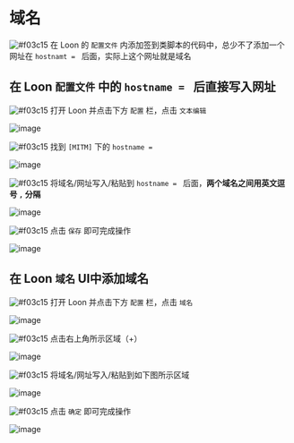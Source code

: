 # 域名

![#f03c15](https://placehold.it/15/f03c15/000000?text=+) 在 Loon 的 `配置文件` 内添加签到类脚本的代码中，总少不了添加一个网址在 `hostnamt = ` 后面，实际上这个网址就是域名

## 在 Loon `配置文件` 中的 `hostname = ` 后直接写入网址

![#f03c15](https://placehold.it/15/f03c15/000000?text=+) 打开 Loon 并点击下方 `配置` 栏，点击 `文本编辑` 

![image](https://raw.githubusercontent.com/chiupam/tutorial-image/master/Loon/Plus/Configuration_UI.jpg)

![#f03c15](https://placehold.it/15/f03c15/000000?text=+) 找到 `[MITM]` 下的 `hostname = `

![image](https://raw.githubusercontent.com/chiupam/tutorial-image/master/Loon/Plus/hostname_1_1.jpg)

![#f03c15](https://placehold.it/15/f03c15/000000?text=+) 将域名/网址写入/粘贴到 `hostname = ` 后面，**两个域名之间用英文逗号 `,` 分隔**

![image](https://raw.githubusercontent.com/chiupam/tutorial-image/master/Loon/Plus/hostname_1_2.jpg)

![#f03c15](https://placehold.it/15/f03c15/000000?text=+) 点击 `保存` 即可完成操作

![image](https://raw.githubusercontent.com/chiupam/tutorial-image/master/Loon/Plus/hostname_1_3.jpg)

## 在 Loon `域名` UI中添加域名

![#f03c15](https://placehold.it/15/f03c15/000000?text=+) 打开 Loon 并点击下方 `配置` 栏，点击 `域名`

![image](https://raw.githubusercontent.com/chiupam/tutorial-image/master/Loon/Plus/hostname_2_1.jpg)

![#f03c15](https://placehold.it/15/f03c15/000000?text=+) 点击右上角所示区域（+）

![image](https://raw.githubusercontent.com/chiupam/tutorial-image/master/Loon/Plus/hostname_2_2.jpg)

![#f03c15](https://placehold.it/15/f03c15/000000?text=+) 将域名/网址写入/粘贴到如下图所示区域

![image](https://raw.githubusercontent.com/chiupam/tutorial-image/master/Loon/Plus/hostname_2_3.jpg)

![#f03c15](https://placehold.it/15/f03c15/000000?text=+) 点击 `确定` 即可完成操作

![image](https://raw.githubusercontent.com/chiupam/tutorial-image/master/Loon/Plus/hostname_2_4.jpg)
